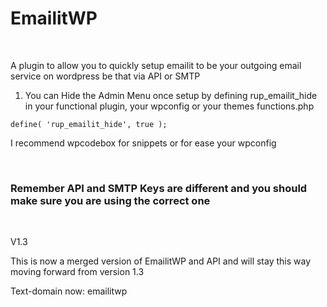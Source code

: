 EmailitWP
=========

 

A plugin to allow you to quickly setup emailit to be your outgoing email service
on wordpress be that via API or SMTP

1.  You can Hide the Admin Menu once setup by defining rup_emailit_hide in your
    functional plugin, your wpconfig or your themes functions.php

~~~~~~~~~~~~~~~~~~~~~~~~~~~~~~~~~~~~~~~~~~~~~~~~~~~~~~~~~~~~~~~~~~~~~~~~~~~~~~~~
define( 'rup_emailit_hide', true );
~~~~~~~~~~~~~~~~~~~~~~~~~~~~~~~~~~~~~~~~~~~~~~~~~~~~~~~~~~~~~~~~~~~~~~~~~~~~~~~~

I recommend wpcodebox for snippets or for ease your wpconfig

 

### Remember API and SMTP Keys are different and you should make sure you are using the correct one

 

V1.3

This is now a merged version of EmailitWP and API and will stay this way moving
forward from version 1.3

Text-domain now: emailitwp

 
